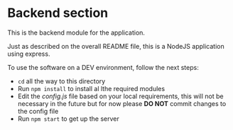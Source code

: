 # Backend section

This is the backend module for the application.

Just as described on the overall README file, this is a NodeJS application using express.

To use the software on a DEV environment, follow the next steps:

* `cd` all the way to this directory
* Run `npm install` to install al lthe required modules
* Edit the *config.js* file based on your local requirements, this will not be necessary in the future but for now please **DO NOT** commit changes to the config file
* Run `npm start` to get up the server
